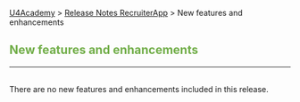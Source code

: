 [U4Academy](../README.md) > [Release Notes RecruiterApp](README.md) > New features and enhancements
 

## <span style="color:#70ad47">New features and enhancements</span> <br>

______
<br>
There are no new features and enhancements included in this release.
